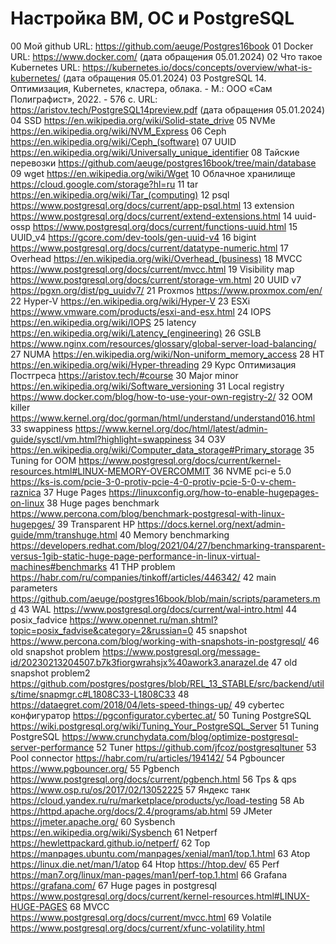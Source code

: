 # Настройка ВМ, ОС и PostgreSQL
00 Мой github URL: https://github.com/aeuge/Postgres16book
01 Docker URL: https://www.docker.com/ (дата обращения 05.01.2024)
02 Что такое Kubernetes URL: https://kubernetes.io/docs/concepts/overview/what-is-kubernetes/ (дата обращения 05.01.2024)
03 PostgreSQL 14. Оптимизация, Kubernetes, кластера, облака. - М.: ООО «Сам Полиграфист», 2022. - 576 с. URL: https://aristov.tech/PostgreSQL14preview.pdf (дата обращения 05.01.2024)
04 SSD https://en.wikipedia.org/wiki/Solid-state_drive 
05 NVMe https://en.wikipedia.org/wiki/NVM_Express 
06 Ceph https://en.wikipedia.org/wiki/Ceph_(software) 
07 UUID https://en.wikipedia.org/wiki/Universally_unique_identifier 
08 Тайские перевозки https://github.com/aeuge/postgres16book/tree/main/database 
09 wget https://en.wikipedia.org/wiki/Wget 
10 Облачное хранилище https://cloud.google.com/storage?hl=ru 
11 tar https://en.wikipedia.org/wiki/Tar_(computing) 
12 psql https://www.postgresql.org/docs/current/app-psql.html 
13 extension https://www.postgresql.org/docs/current/extend-extensions.html 
14 uuid-ossp https://www.postgresql.org/docs/current/functions-uuid.html 
15 UUID_v4 https://gcore.com/dev-tools/gen-uuid-v4 
16 bigint https://www.postgresql.org/docs/current/datatype-numeric.html
17 Overhead https://en.wikipedia.org/wiki/Overhead_(business) 
18 MVCC https://www.postgresql.org/docs/current/mvcc.html 
19 Visibility map https://www.postgresql.org/docs/current/storage-vm.html 
20 UUID v7 https://pgxn.org/dist/pg_uuidv7/ 
21 Proxmos https://www.proxmox.com/en/ 
22 Hyper-V https://en.wikipedia.org/wiki/Hyper-V 
23 ESXi https://www.vmware.com/products/esxi-and-esx.html 
24 IOPS https://en.wikipedia.org/wiki/IOPS 
25 latency https://en.wikipedia.org/wiki/Latency_(engineering) 
26 GSLB https://www.nginx.com/resources/glossary/global-server-load-balancing/ 
27 NUMA https://en.wikipedia.org/wiki/Non-uniform_memory_access 
28 HT https://en.wikipedia.org/wiki/Hyper-threading 
29 Курс Оптимизация Постгреса https://aristov.tech/#course 
30 Major minor https://en.wikipedia.org/wiki/Software_versioning 
31 Local registry https://www.docker.com/blog/how-to-use-your-own-registry-2/ 
32 OOM killer https://www.kernel.org/doc/gorman/html/understand/understand016.html 
33 swappiness https://www.kernel.org/doc/html/latest/admin-guide/sysctl/vm.html?highlight=swappiness 
34 ОЗУ https://en.wikipedia.org/wiki/Computer_data_storage#Primary_storage
35 Tuning for OOM https://www.postgresql.org/docs/current/kernel-resources.html#LINUX-MEMORY-OVERCOMMIT 
36 NVME pci-e 5.0 https://ks-is.com/pcie-3-0-protiv-pcie-4-0-protiv-pcie-5-0-v-chem-raznica 
37 Huge Pages https://linuxconfig.org/how-to-enable-hugepages-on-linux 
38 Huge pages benchmark https://www.percona.com/blog/benchmark-postgresql-with-linux-hugepges/ 
39 Transparent HP https://docs.kernel.org/next/admin-guide/mm/transhuge.html 
40 Memory benchmarking https://developers.redhat.com/blog/2021/04/27/benchmarking-transparent-versus-1gib-static-huge-page-performance-in-linux-virtual-machines#benchmarks 
41 THP problem https://habr.com/ru/companies/tinkoff/articles/446342/ 
42 main parameters https://github.com/aeuge/postgres16book/blob/main/scripts/parameters.md 
43 WAL https://www.postgresql.org/docs/current/wal-intro.html 
44 posix_fadvice https://www.opennet.ru/man.shtml?topic=posix_fadvise&category=2&russian=0 
45 snapshot https://www.percona.com/blog/working-with-snapshots-in-postgresql/ 
46 old snapshot problem https://www.postgresql.org/message-id/20230213204507.b7k3fiorgwrahsjx%40awork3.anarazel.de 
47 old snapshot problem2 https://github.com/postgres/postgres/blob/REL_13_STABLE/src/backend/utils/time/snapmgr.c#L1808C33-L1808C33 
48 https://dataegret.com/2018/04/lets-speed-things-up/ 
49 cybertec конфигуратор https://pgconfigurator.cybertec.at/ 
50 Tuning PostgreSQL https://wiki.postgresql.org/wiki/Tuning_Your_PostgreSQL_Server 
51 Tuning PostgreSQL https://www.crunchydata.com/blog/optimize-postgresql-server-performance 
52 Tuner https://github.com/jfcoz/postgresqltuner 
53 Pool connector https://habr.com/ru/articles/194142/ 
54 Pgbouncer https://www.pgbouncer.org/ 
55 Pgbench https://www.postgresql.org/docs/current/pgbench.html 
56 Tps & qps https://www.osp.ru/os/2017/02/13052225 
57 Яндекс танк https://cloud.yandex.ru/ru/marketplace/products/yc/load-testing 
58 Ab https://httpd.apache.org/docs/2.4/programs/ab.html 
59 JMeter https://jmeter.apache.org/ 
60 Sysbench https://en.wikipedia.org/wiki/Sysbench 
61 Netperf https://hewlettpackard.github.io/netperf/ 
62 Top https://manpages.ubuntu.com/manpages/xenial/man1/top.1.html 
63 Atop https://linux.die.net/man/1/atop 
64 Htop https://htop.dev/ 
65 Perf https://man7.org/linux/man-pages/man1/perf-top.1.html 
66 Grafana https://grafana.com/ 
67 Huge pages in postgresql https://www.postgresql.org/docs/current/kernel-resources.html#LINUX-HUGE-PAGES 
68 MVCC https://www.postgresql.org/docs/current/mvcc.html 
69 Volatile https://www.postgresql.org/docs/current/xfunc-volatility.html 

